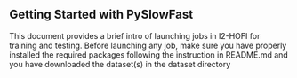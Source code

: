 ## Getting Started with PySlowFast
This document provides a brief intro of launching jobs in I2-HOFI for training and testing. Before launching any job, make sure you have properly installed the required packages following the instruction in README.md and you have downloaded the dataset(s) in the dataset directory
